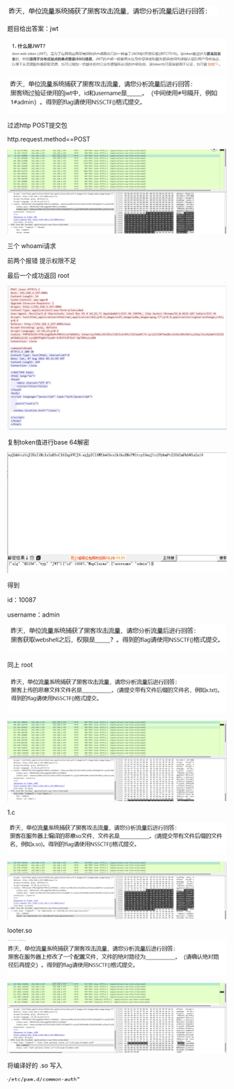 ![img](./assets/wps64.jpg)

题目给出答案：jwt

![img](./assets/wps65.jpg) 

 

![img](./assets/wps66.jpg) 

过滤http POST提交包

http.request.method==POST

![img](./assets/wps67.jpg) 

三个 whoami请求

前两个报错 提示权限不足

最后一个成功返回 root

![img](./assets/wps68.jpg) 

 

复制token值进行base 64解密

![img](./assets/wps69.jpg) 

得到

id：10087

username：admin

 

![img](./assets/wps70.jpg) 

同上 root

![img](./assets/wps71.jpg) 

 

![img](./assets/wps72.jpg) 

 

1.c

 

![img](./assets/wps73.jpg) 

 

![img](./assets/wps74.jpg) 

 

 

looter.so

 

 

![img](./assets/wps75.jpg) 

 

![img](./assets/wps76.jpg) 

将编译好的 .so 写入

![img](./assets/wps77.jpg) 

 

 